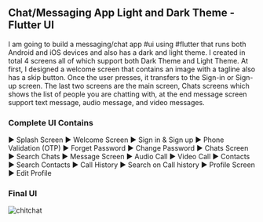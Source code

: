 ## Chat/Messaging App Light and Dark Theme - Flutter UI 
I am going to build a messaging/chat app #ui using #flutter that runs both Android and iOS devices and also has a dark and light theme. I created in total 4 screens all of which support both Dark Theme and Light Theme. At first, I designed a welcome screen that contains an image with a tagline also has a skip button. Once the user presses, it transfers to the Sign-in or Sign-up screen. The last two screens are the main screen, Chats screens which shows the list of people you are chatting with, at the end message screen support text message, audio message, and video messages.

### Complete UI Contains

► Splash Screen
► Welcome Screen
► Sign in & Sign up
► Phone Validation (OTP)
► Forget Password
► Change Password
► Chats Screen
► Search Chats
► Message Screen
► Audio Call
► Video Call
► Contacts
► Search Contacts
► Call History
► Search on Call history
► Profile Screen
► Edit Profile

### Final UI
![chitchat](https://user-images.githubusercontent.com/36065206/147939660-e6a8f5f1-fda7-4eac-9b35-de9ffa2a8134.png)
